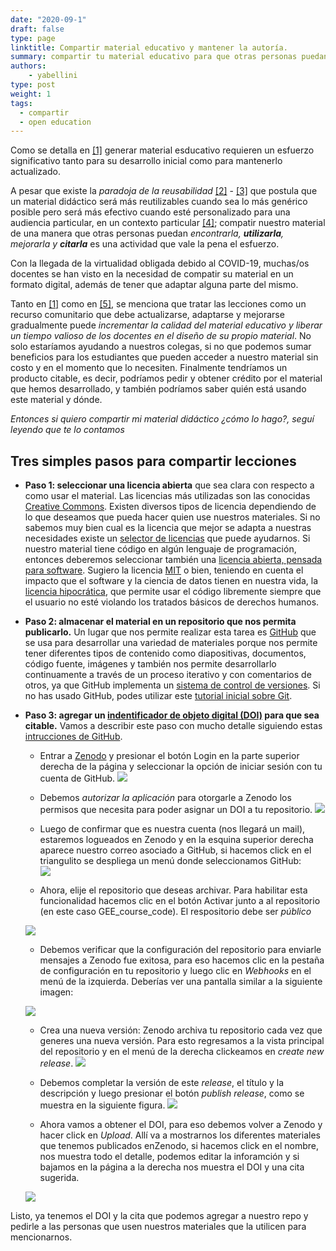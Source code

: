 ```yaml
---
date: "2020-09-1"
draft: false
type: page
linktitle: Compartir material educativo y mantener la autoría.
summary: compartir tu material educativo para que otras personas puedan usarlo es una idea potente y generosa. En este post te contamos como hacerlo manteniendo tu autoría.
authors: 
    - yabellini
type: post
weight: 1
tags: 
  - compartir
  - open education
---
```


Como se detalla en [[1]](https://journals.plos.org/ploscompbiol/article?id=10.1371/journal.pcbi.1005963) generar material esducativo requieren un esfuerzo significativo tanto para su desarrollo inicial como para mantenerlo actualizado.

A pesar que existe la _paradoja de la reusabilidad_ [[2]](https://opencontent.org/blog/archives/3854) - [[3]](https://opencontent.org/blog/archives/6585) que postula que un material didáctico será más reutilizables cuando sea lo más genérico posible pero será más efectivo cuando esté personalizado para una audiencia particular, en un contexto particular [[4]](https://third-bit.com/2015/04/22/the-paradox-of-learning-objects.html); compatir nuestro material de una manera que otras personas puedan _encontrarla, **utilizarla**, mejorarla y **citarla**_ es una actividad que vale la pena el esfuerzo. 

Con la llegada de la virtualidad obligada debido al COVID-19, muchas/os docentes se han visto en la necesidad de compatir su material en un formato digital, además de tener que adaptar alguna parte del mismo.

Tanto en [[1]](https://journals.plos.org/ploscompbiol/article?id=10.1371/journal.pcbi.1005963) como en [[5]](https://journals.plos.org/ploscompbiol/article?id=10.1371/journal.pcbi.1006915#pcbi.1006915.ref009), se menciona que tratar las lecciones como un recurso comunitario que debe actualizarse, adaptarse y mejorarse gradualmente puede _incrementar la calidad del material educativo y liberar un tiempo valioso de los docentes en el diseño de su propio material_.  No solo estaríamos ayudando a nuestros colegas, si no que podemos sumar beneficios para los estudiantes que pueden acceder a nuestro material sin costo y en el momento que lo necesiten.  Finalmente tendríamos un producto citable, es decir, podríamos pedir y obtener crédito por el material que hemos desarrollado, y también podríamos saber quién está usando este material y dónde.

_Entonces si quiero compartir mi material didáctico ¿cómo lo hago?, seguí leyendo que te lo contamos_

## Tres simples pasos para compartir lecciones

* **Paso 1: seleccionar una licencia abierta** que sea clara con respecto a como usar el material. Las licencias más utilizadas son las conocidas [Creative Commons](http://www.creativecommons.org.ar/licencias.html).  Existen diversos tipos de licencia dependiendo de lo que deseamos que pueda hacer quien use nuestros materiales.  Si no sabemos muy bien cual es la licencia que mejor se adapta a nuestras necesidades existe un [selector de licencias](https://creativecommons.org/choose/?lang=es_AR) que puede ayudarnos.
Si nuestro material tiene código en algún lenguaje de programación, entonces deberemos seleccionar también una [licencia abierta, pensada para software](https://www.gnu.org/licenses/license-list.html#SoftwareLicenses).  Sugiero la licencia [MIT](https://opensource.org/licenses/MIT) o bien, teniendo en cuenta el impacto que el software y la ciencia de datos tienen en nuestra vida, la [licencia hipocrática](https://firstdonoharm.dev/), que permite usar el código libremente siempre que el usuario no esté violando los tratados básicos de derechos humanos. 

* **Paso 2: almacenar el material en un repositorio que nos permita publicarlo.** Un lugar que nos permite realizar esta tarea es [GitHub](https://github.com/) que se usa para desarrollar una variedad de materiales porque nos permite tener diferentes tipos de contenido como diapositivas, documentos, código fuente, imágenes y también nos permite desarrollarlo continuamente a través de un proceso iterativo y con comentarios de otros, ya que GitHub implementa un [sistema de control de versiones](https://es.wikipedia.org/wiki/Control_de_versiones). Si no has usado GitHub, podes utilizar este [tutorial inicial sobre Git](https://yabellini.netlify.app/es/courses/tallerdegitconr/).

* **Paso 3: agregar un [indentificador de objeto digital (DOI)](https://es.wikipedia.org/wiki/Identificador_de_objeto_digital) para que sea citable.** Vamos a describir este paso con mucho detalle siguiendo estas [intrucciones de GitHub](https://guides.github.com/activities/citable-code/).

    * Entrar a [Zenodo](https://zenodo.org/) y presionar el botón Login en la parte superior derecha de la página y seleccionar la opción de iniciar sesión con tu cuenta de GitHub. 
    ![](https://i.imgur.com/DUKMQiI.png)

    * Debemos _autorizar la aplicación_ para otorgarle a Zenodo los permisos que necesita para poder asignar un DOI a tu repositorio. 
    ![](https://i.imgur.com/17tfmUO.png)

    * Luego de confirmar que es nuestra cuenta (nos llegará un mail), estaremos logueados en Zenodo y en la esquina superior derecha aparece nuestro correo asociado a GitHub, si hacemos click en el triangulito se despliega un menú donde seleccionamos GitHub:  
    ![](https://i.imgur.com/mYuBhp1.png)

    
    * Ahora, elije el repositorio que deseas archivar. Para habilitar esta funcionalidad hacemos clic en el botón Activar junto a al repositorio (en este caso GEE_course_code). El respositorio debe ser _público_

    ![](https://i.imgur.com/t1g4iOb.png)

    * Debemos verificar que la configuración del repositorio para enviarle mensajes a Zenodo fue exitosa, para eso hacemos clic en la pestaña de configuración en tu repositorio y luego clic en _Webhooks_ en el menú de la izquierda. Deberías ver una pantalla similar a la siguiente imagen: 

    ![](https://i.imgur.com/sWeOb9v.png)

    * Crea una nueva versión: Zenodo archiva tu repositorio cada vez que generes una nueva versión. Para esto regresamos a la vista principal del repositorio y en el menú de la derecha clickeamos en _create new release_.
    ![](https://i.imgur.com/7vgFVXh.png)
   
    * Debemos completar la versión de este _release_, el título y la descripción y luego presionar el botón _publish release_, como se muestra en la siguiente figura.
    ![](https://i.imgur.com/3rA4asj.png)

    * Ahora vamos a obtener el DOI, para eso debemos volver a Zenodo y hacer click en _Upload_. Allí va a mostrarnos los diferentes materiales que tenemos publicados enZenodo, si hacemos click en el nombre, nos muestra todo el detalle, podemos editar la inforamción y si bajamos en la página a la derecha nos muestra el DOI y una cita sugerida.

    ![](https://i.imgur.com/Eos46O4.png)


Listo, ya tenemos el DOI y la cita que podemos agregar a nuestro repo y pedirle a las personas que usen nuestros materiales que la utilicen para mencionarnos.








